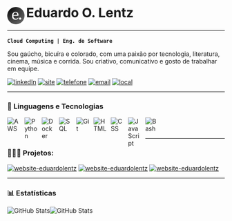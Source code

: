 <p align="left">
  <img alt="icone" src="imagens/icone.png" height="40" style="vertical-align: middle;"/>
  <span style="font-size: 30px; font-weight: bold;">Eduardo O. Lentz</span>
</p>



---
**`Cloud Computing | Eng. de Software`**

Sou gaúcho, bicuíra e colorado, com uma paixão por tecnologia, literatura, cinema, música e corrida. Sou criativo, comunicativo e gosto de trabalhar em equipe.  <br/>

[![linkedIn][1]](https://www.linkedin.com/in/eduardolentz/)
[![site][2]](https://www.eduardolentz.com.br)
[![telefone][3]](https://wa.me/5551992131010)
[![email][4]](mailto:eduardo.lentz@gmail.com)
[![local][5]](https://www.google.com/maps/place/Torres,+RS,+95560-000/@-29.3420899,-49.7736319,11947m/data=!3m2!1e3!4b1!4m6!3m5!1s0x9522697517c81113:0xbe8eea8037e095d7!8m2!3d-29.3383976!4d-49.728226!16zL20vMDk3dmp2?entry=ttu&g_ep=EgoyMDI1MDIxMS4wIKXMDSoASAFQAw%3D%3D)

[1]: https://custom-icon-badges.demolab.com/badge/-LinkedIn%20-blue?style=for-the-badge&logoColor=white
[2]: https://custom-icon-badges.demolab.com/badge/-www.eduardolentz.com.br-F25278?style=for-the-badge
[3]: https://custom-icon-badges.demolab.com/badge/-51--99213--1010-orange?style=for-the-badge
[4]: https://custom-icon-badges.demolab.com/badge/-eduardo.lentz@gmail.com-red?style=for-the-badge
[5]: https://custom-icon-badges.demolab.com/badge/Torres-Brasil-purple?style=for-the-badge&logo=location&logoColor=white

---

### 🤖 Linguagens e Tecnologias

<img 
    align="left" 
    alt="AWS"
    title="AWS" 
    width="30px" 
    style="padding-right: 10px;" 
    src="https://cdn.jsdelivr.net/gh/devicons/devicon@latest/icons/amazonwebservices/amazonwebservices-original-wordmark.svg" 
/>
<img 
    align="left" 
    alt="Python" 
    title="Python"
    width="30px" 
    style="padding-right: 10px;" 
    src="https://cdn.jsdelivr.net/gh/devicons/devicon@latest/icons/python/python-original.svg" 
/>
<img
    align="left" 
    alt="Docker" 
    title="Docker"
    width="30px" 
    style="padding-right: 10px;" 
    src="https://cdn.jsdelivr.net/gh/devicons/devicon@latest/icons/docker/docker-original.svg"
/>
<img 
    align="left" 
    alt="SQL" 
    title="SQL"
    width="30px" 
    style="padding-right: 10px;" 
    src="https://cdn.jsdelivr.net/gh/devicons/devicon@latest/icons/azuresqldatabase/azuresqldatabase-original.svg" />
          
<img 
    align="left" 
    alt="Git" 
    title="Git"
    width="30px" 
    style="padding-right: 10px;" 
    src="https://cdn.jsdelivr.net/gh/devicons/devicon@latest/icons/git/git-original.svg" 
/>
<img 
    align="left" 
    alt="HTML"
    title="HTML" 
    width="30px" 
    style="padding-right: 10px;" 
    src="https://cdn.jsdelivr.net/gh/devicons/devicon@latest/icons/html5/html5-original.svg" 
/>
<img 
    align="left" 
    alt="CSS" 
    title="CSS"
    width="30px" 
    style="padding-right: 10px;" 
    src="https://cdn.jsdelivr.net/gh/devicons/devicon@latest/icons/css3/css3-original.svg" 
/>
<img 
    align="left" 
    alt="JavaScript" 
    title="JavaScript"
    width="30px" 
    style="padding-right: 10px;" 
    src="https://cdn.jsdelivr.net/gh/devicons/devicon@latest/icons/javascript/javascript-original.svg" 
/>
<img
    align="left" 
    alt="Bash" 
    title="Bash"
    width="30px" 
    style="padding-right: 10px;" 
    src="https://cdn.jsdelivr.net/gh/devicons/devicon@latest/icons/bash/bash-original.svg" 
/>

<br/>
<br/>          

---
<h3>👨🏽‍🏫 Projetos:</h3>
    <a href="https://github.com/eduardolentz/website-eduardolentz"><img width="278" src="https://denvercoder1-github-readme-stats.vercel.app/api/pin/?username=eduardolentz&repo=website-eduardolentz&theme=react&bg_color=1F222E&title_color=F85D7F&hide_border=true&icon_color=F8D866&show_icons=false" alt="website-eduardolentz"></a>
    <a href="https://github.com/eduardolentz/linux-iac-ubuntuserver"><img width="278" src="https://denvercoder1-github-readme-stats.vercel.app/api/pin/?username=eduardolentz&repo=linux-iac-ubuntuserver&theme=react&bg_color=1F222E&title_color=F85D7F&hide_border=true&icon_color=F8D866&show_icons=false" alt="website-eduardolentz"></a>
    <a href="https://github.com/eduardolentz/docker-conversao-distancia"><img width="278" src="https://denvercoder1-github-readme-stats.vercel.app/api/pin/?username=eduardolentz&repo=docker-conversao-distancia&theme=react&bg_color=1F222E&title_color=F85D7F&hide_border=true&icon_color=F8D866&show_icons=false" alt="website-eduardolentz"></a>

---
### 📊 Estatísticas

<p>
  <img 
    align="left" 
    alt="GitHub Stats" 
    height="200" 
    src="https://github-readme-stats.vercel.app/api?username=eduardolentz&show_icons=true&theme=tokyonight&include_all_commits=true&locale=pt-br" 
  />

<img 
      align="left" 
      alt="GitHub Stats" 
      height="200" 
      src="https://github-readme-stats.vercel.app/api/top-langs/?username=eduardolentz&theme=tokyonight&layout=compact&custom_title=Tecnologias&langs_count=9" 
  />

</p>



<!--
    <a href="https://github.com/DenverCoder1/github-readme-streak-stats"><img width="278" src="https://denvercoder1-github-readme-stats.vercel.app/api/pin/?username=DenverCoder1&repo=github-readme-streak-stats&theme=react&bg_color=1F222E&title_color=F85D7F&hide_border=true&icon_color=F8D866&show_icons=false" alt="github-readme-streak-stats"></a>
    <a href="https://github.com/DenverCoder1/custom-icon-badges"><img width="278" src="https://denvercoder1-github-readme-stats.vercel.app/api/pin?username=DenverCoder1&repo=custom-icon-badges&theme=react&bg_color=1F222E&title_color=F85D7F&hide_border=true&icon_color=F8D866&show_icons=false" alt="custom-icon-badges"></a>
    <a href="https://github.com/DenverCoder1/github-readme-youtube-cards"><img width="278" src="https://denvercoder1-github-readme-stats.vercel.app/api/pin/?username=DenverCoder1&repo=github-readme-youtube-cards&theme=react&bg_color=1F222E&title_color=F85D7F&hide_border=true&icon_color=F8D866&show_icons=false" alt="github-readme-youtube-cards"></a>
    <a href="https://github.com/DenverCoder1/unedit-for-reddit"><img width="278" src="https://denvercoder1-github-readme-stats.vercel.app/api/pin/?username=DenverCoder1&repo=unedit-for-reddit&theme=react&bg_color=1F222E&title_color=F85D7F&hide_border=true&icon_color=F8D866&show_icons=false" alt="unedit-for-reddit"></a>
    <a href="https://github.com/DenverCoder1/unicode-formatter"><img width="278" src="https://denvercoder1-github-readme-stats.vercel.app/api/pin/?username=DenverCoder1&repo=unicode-formatter&theme=react&bg_color=1F222E&title_color=F85D7F&hide_border=true&icon_color=F8D866&show_icons=false" alt="unicode-formatter"></a>
    <a href="https://github.com/DenverCoder1/latex-gboard-dictionary"><img width="278" src="https://denvercoder1-github-readme-stats.vercel.app/api/pin/?username=DenverCoder1&repo=latex-gboard-dictionary&theme=react&bg_color=1F222E&title_color=F85D7F&hide_border=true&icon_color=F8D866&show_icons=false&show_description=false" alt="latex-gboard-dictionary"></a>
    <a href="https://github.com/DenverCoder1/minimalistic-wallpaper-collection"><img width="278" src="https://denvercoder1-github-readme-stats.vercel.app/api/pin/?username=DenverCoder1&repo=minimalistic-wallpaper&theme=react&bg_color=1F222E&title_color=F85D7F&hide_border=true&icon_color=F8D866&show_icons=false&show_description=false" alt="minimalistic-wallpaper-collection"></a>
    <a href="https://github.com/DenverCoder1/table2ascii"><img width="278" src="https://denvercoder1-github-readme-stats.vercel.app/api/pin/?username=DenverCoder1&repo=table2ascii&theme=react&bg_color=1F222E&title_color=F85D7F&hide_border=true&icon_color=F8D866&show_icons=false&show_description=false" alt="table2ascii"></a>
  </p>

  <a href="https://github.com/DenverCoder1?tab=repositories&sort=stargazers"><img alt="All Repositories" title="All Repositories" src="https://custom-icon-badges.demolab.com/badge/-Click%20Here%20For%20All%20My%20Repos-1F222E?style=for-the-badge&logoColor=white&logo=repo"/></a>
</details>
-->








